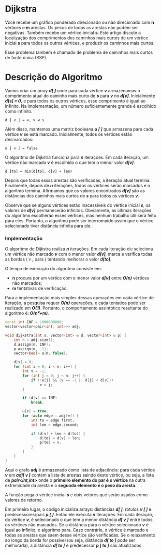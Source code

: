 # Dijkstra

Você recebe um gráfico ponderado direcionado ou não direcionado com **n** vértices e **m** arestas. Os pesos de todas as arestas não podem ser negativas. Também recebe um vértice inicial **s**. Este artigo discute a localização dos comprimentos dos caminhos mais curtos de um vértice inicial **s** para todos os outros vértices, e produzir os caminhos mais curtos.

Esse problema também é chamado de problema de caminhos mais curtos de fonte única (SSP).

# Descrição do Algoritmo

Vamos criar um array ***d[ ]*** onde para cada vértice ***v*** armazenamos o comprimento atual do caminho mais curto de ***s*** para ***v*** no ***d[v]***. Inicialmente ***d[s] = 0***, e para todos os outros vértices, esse comprimento é igual ao infinito. Na implementação, um número suficientemente grande é escolhido como infinito.

    d [ v ] = ∞, v ≠ s

Além disso, mantemos uma matriz booleana ***u [ ]*** que armazena para cada vértice ***v*** se está marcado. Inicialmente, todos os vértices estão desmarcados:

    u [ v ] = false

O algoritmo de Dijkstra funciona para ***n*** iterações. Em cada iteração, um vértice não marcado  ***v*** é escolhido o que tem o menor valor ***d[v]***:

    d [to] = min(d[to], d[v] + len)

Depois que todas essas arestas são verificadas, a iteração atual termina. Finalmente, depois de ***n*** iterações, todos os vértices serão marcados e o algoritmo termina. Afirmamos que os valores encontrados ***d[v]*** são as distâncias dos caminhos mais curtos de ***s*** para todos os vértices ***v***.

Observe que se alguns vértices estão inacessíveis do vértice inicial ***s***, os valores de  ***d[v]*** permanecerão infinitos. Obviamente, as últimas iterações do algoritmo escolherão esses vértices, mas nenhum trabalho útil será feito para eles. Portanto, o algoritmo pode ser interrompido assim que o vértice selecionado tiver distância infinita para ele.

### Implementação

O algoritmo de Dijkstra realiza ***n*** iterações. Em cada iteração ele seleciona um vértice não marcado ***v*** com o menor valor ***d[v]***, marca e verifica todas as bordas ( v , para ) tentando melhorar o valor ***d[to]***.

O tempo de execução do algoritmo consiste em:

- **n** procura por um vértice com o menor valor ***d[v]*** entre ***O(n)*** vértices não marcados;
- **m** tentativas de verificação.

Para a implementação mais simples dessas operações em cada vértice de iteração, a pesquisa requer ***O(n)*** operações, e cada tentatica pode ser realizado em ***O(1)***. Portanto, o comportamento assintótico resultante do algoritmo é: ***O(n²+m)***.

````cpp
const int INF = 1000000000;
vector<vector<pair<int, int>>> adj;

void dijkstra(int s, vector<int> & d, vector<int> & p) {
    int n = adj.size();
    d.assign(n, INF);
    p.assign(n, -1);
    vector<bool> u(n, false);

    d[s] = 0;
    for (int i = 0; i < n; i++) {
        int v = -1;
        for (int j = 0; j < n; j++) {
            if (!u[j] && (v == -1 || d[j] < d[v]))
                v = j;
        }

        if (d[v] == INF)
            break;

        u[v] = true;
        for (auto edge : adj[v]) {
            int to = edge.first;
            int len = edge.second;

            if (d[v] + len < d[to]) {
                d[to] = d[v] + len;
                p[to] = v;
            }
        }
    }
}
````

Aqui o grafo ***adj*** é armazenado como lista de adjacência: para cada vértice ***v*** em ***adj[ v ]*** contém a lista de arestas saindo deste vértice, ou seja, a lista de ***pair<int,int>*** onde o **primeiro elemento do par é o vértice** na outra extremidade da aresta e o **segundo elemento é o peso da aresta**.

A função pega o vértice inicial ***s*** e dois vetores que serão usados como valores de retorno.

Em primeiro lugar, o código inicializa arrays: distâncias ***d[ ]***, rótulos ***v [ ]*** e predecessores/pais ***p [ ]***. Então ele executa ***n*** iterações. Em cada iteração, do vértice ***v***, é selecionado o que tem a menor distância ***d[ v ]*** entre todos os vértices não marcados. Se a distância para o vértice selecionado ***v*** é igual ao infinito, o algoritmo para. Caso contrário, o vértice é marcado e todas as arestas que saem desse vértice são verificadas. Se o relaxamento ao longo da borda for possível (ou seja, distância ***d[ to ]*** pode ser melhorada), a distância ***d[ to ]*** e predecessor ***p [ to ]*** são atualizados.


